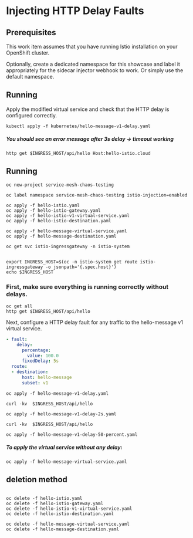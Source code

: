 # Injecting HTTP Delay Faults

## Prerequisites

This work item assumes that you have running Istio installation on your OpenShift cluster.

Optionally, create a dedicated namespace for this showcase and label it appropriately for the sidecar injector webhook to work. Or simply use the default namespace.

## Running

Apply the modified virtual service and check that the HTTP delay is configured correctly.

	kubectl apply -f kubernetes/hello-message-v1-delay.yaml

##### You should see an error message after 3s delay -> timeout working

	http get $INGRESS_HOST/api/hello Host:hello-istio.cloud


## Running
```
oc new-project service-mesh-chaos-testing

oc label namespace service-mesh-chaos-testing istio-injection=enabled

oc apply -f hello-istio.yaml
oc apply -f hello-istio-gateway.yaml
oc apply -f hello-istio-v1-virtual-service.yaml
oc apply -f hello-istio-destination.yaml

oc apply -f hello-message-virtual-service.yaml
oc apply -f hello-message-destination.yaml

oc get svc istio-ingressgateway -n istio-system


export INGRESS_HOST=$(oc -n istio-system get route istio-ingressgateway -o jsonpath='{.spec.host}')
echo $INGRESS_HOST
```

### First, make sure everything is running correctly without delays.
```
oc get all
http get $INGRESS_HOST/api/hello
```

Next, configure a HTTP delay fault for any traffic to the hello-message v1 virtual service.

```yaml
- fault:
    delay:
      percentage:
        value: 100.0
      fixedDelay: 5s
  route:
  - destination:
      host: hello-message
      subset: v1
```
```
oc apply -f hello-message-v1-delay.yaml

curl -kv  $INGRESS_HOST/api/hello

oc apply -f hello-message-v1-delay-2s.yaml

curl -kv  $INGRESS_HOST/api/hello

oc apply -f hello-message-v1-delay-50-percent.yaml
```

##### To apply the virtual service without any delay:
	oc apply -f hello-message-virtual-service.yaml

## deletion method
```

oc delete -f hello-istio.yaml
oc delete -f hello-istio-gateway.yaml
oc delete -f hello-istio-v1-virtual-service.yaml
oc delete -f hello-istio-destination.yaml

oc delete -f hello-message-virtual-service.yaml
oc delete -f hello-message-destination.yaml


```
